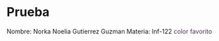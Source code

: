 # Prueba
Nombre: Norka Noelia Gutierrez Guzman
Materia: Inf-122
<span style="color: #512E5F">color favorito</span>
